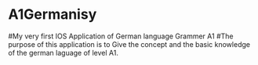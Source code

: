 # A1Germanisy
#My very first IOS Application of German language Grammer A1
#The purpose of this application is to Give the concept and the basic knowledge of the german laguage of level A1.

